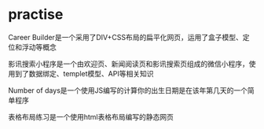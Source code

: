 # practise

Career Builder是一个采用了DIV+CSS布局的扁平化网页，运用了盒子模型、定位和浮动等概念

影讯搜索小程序是一个由欢迎页、新闻阅读页和影讯搜索页组成的微信小程序，使用到了数据绑定、templet模型、API等相关知识

Number of days是一个使用JS编写的计算你的出生日期是在该年第几天的一个简单程序

表格布局练习是一个使用html表格布局编写的静态网页

